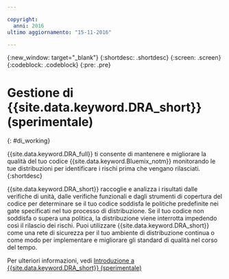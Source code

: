 ```yaml
---

copyright:
  anni: 2016
ultimo aggiornamento: "15-11-2016"

---
```


{:new_window: target="_blank"}
{:shortdesc: .shortdesc}
{:screen: .screen}
{:codeblock: .codeblock}
{:pre: .pre}

# Gestione di {{site.data.keyword.DRA_short}} (sperimentale)
{: #di_working}

{{site.data.keyword.DRA_full}} ti consente di mantenere e migliorare la qualità del tuo codice {{site.data.keyword.Bluemix_notm}} monitorando le tue distribuzioni per identificare i rischi prima che vengano rilasciati.
{:shortdesc}

{{site.data.keyword.DRA_short}} raccoglie e analizza i risultati dalle verifiche di unità, dalle verifiche funzionali e dagli strumenti di copertura del codice per determinare se il tuo codice soddisfa le politiche predefinite nei gate specificati nel tuo processo di distribuzione. Se il tuo codice non soddisfa o supera una politica, la distribuzione viene interrotta impedendo così il rilascio dei rischi. Puoi utilizzare {{site.data.keyword.DRA_short}} come una rete di sicurezza per il tuo ambiente di distribuzione continua o come modo per implementare e migliorare gli standard di qualità nel corso del tempo. 

Per ulteriori informazioni, vedi [Introduzione a {{site.data.keyword.DRA_short}} (sperimentale)](/docs/services/DevOpsInsights/index.html)
